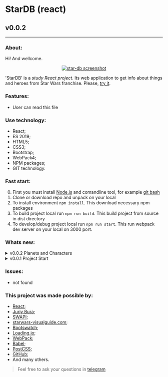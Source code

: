# StarDB (react)
## v0.0.2
---
  
### About:

Hi! And wellcome. 

<div align="center">

[![star-db screenshot](https:// "github.io/star-db")](https://frontandrew.github.io/star-db/)

</div>

'StarDB' is a _study React project_. Its web application to get info about things and heroes from Star Wars franchise. Please, [try it](https://frontandrew.github.io/star-db/).

### Features:

- User can read this file

### Use technology:

- React;
- ES 2019;
- HTML5;
- CSS3;
- Bootstrap;
- WebPack4;
- NPM paсkages;
- GIT technology.

### Fast start:

0. First you must install [Node.js](https://nodejs.org/en/) and comandline tool, for example [git bash](https://git-scm.com/downloads)
1. Clone or download repo and unpack on your local
2. To install environment `npm install`. This download necessary npm packages
3. To build project local run `npm run build`. This build project from source in dist directory
4. To develop/debug project local run `npm run start`. This run webpack dev server on your local on 3000 port.

### Whats new:

<details>
    <summary>v0.0.2 Planets and Characters</summary>
    <li>Added block what show planets. Another planet every 10 seconds.</li>
    <li>Added lists of characters, planets and starships. Click on any list item will open his details.</li>
    <li>Details now shows in new block.</li>
    <li>App got all Star Wars data from [SWAPI](https://swapi.dev)</li>
    <li>Images got from [starwars-visualguide.com](https://starwars-visualguide.com)</li>
    <li>Update readme</li>
</details>

<details>
    <summary>v0.0.1 Project Start</summary>
    <li>Added README file</li>
    <li>Added license</li>
    <li>Set up enviroment</li>
</details>

### Issues:

- not found

### This project was made possible by:

* [React](https://reactjs.org);
* [Juriy Bura](https://github.com/Juriy);
* [SWAPI](https://swapi.dev);
* [starwars-visualguide.com](https://starwars-visualguide.com);
* [Bootswatch](https://bootswatch.com);
* [Loading.io](https://loading.io);
* [WebPack](https://webpack.js.org);
* [Babel](https://babeljs.io);
* [PostCSS](https://vk.com/postcss);
* [GitHub](http://github.com);
* And many others.

> Feel free to ask your questions in [telegram](https://t.me/frontandrew)